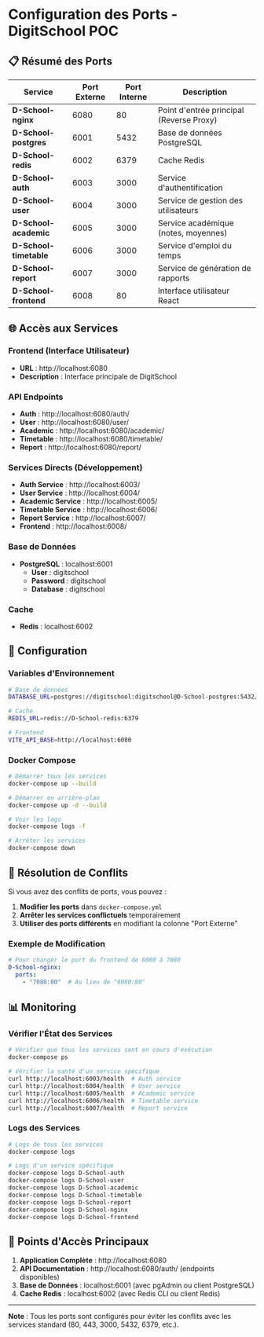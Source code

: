 # Configuration des Ports - DigitSchool POC

## 📋 Résumé des Ports

| Service | Port Externe | Port Interne | Description |
|---------|-------------|-------------|-------------|
| **D-School-nginx** | 6080 | 80 | Point d'entrée principal (Reverse Proxy) |
| **D-School-postgres** | 6001 | 5432 | Base de données PostgreSQL |
| **D-School-redis** | 6002 | 6379 | Cache Redis |
| **D-School-auth** | 6003 | 3000 | Service d'authentification |
| **D-School-user** | 6004 | 3000 | Service de gestion des utilisateurs |
| **D-School-academic** | 6005 | 3000 | Service académique (notes, moyennes) |
| **D-School-timetable** | 6006 | 3000 | Service d'emploi du temps |
| **D-School-report** | 6007 | 3000 | Service de génération de rapports |
| **D-School-frontend** | 6008 | 80 | Interface utilisateur React |

## 🌐 Accès aux Services

### Frontend (Interface Utilisateur)
- **URL** : http://localhost:6080
- **Description** : Interface principale de DigitSchool

### API Endpoints
- **Auth** : http://localhost:6080/auth/
- **User** : http://localhost:6080/user/
- **Academic** : http://localhost:6080/academic/
- **Timetable** : http://localhost:6080/timetable/
- **Report** : http://localhost:6080/report/

### Services Directs (Développement)
- **Auth Service** : http://localhost:6003/
- **User Service** : http://localhost:6004/
- **Academic Service** : http://localhost:6005/
- **Timetable Service** : http://localhost:6006/
- **Report Service** : http://localhost:6007/
- **Frontend** : http://localhost:6008/

### Base de Données
- **PostgreSQL** : localhost:6001
  - **User** : digitschool
  - **Password** : digitschool
  - **Database** : digitschool

### Cache
- **Redis** : localhost:6002

## 🔧 Configuration

### Variables d'Environnement
```bash
# Base de données
DATABASE_URL=postgres://digitschool:digitschool@D-School-postgres:5432/digitschool

# Cache
REDIS_URL=redis://D-School-redis:6379

# Frontend
VITE_API_BASE=http://localhost:6080
```

### Docker Compose
```bash
# Démarrer tous les services
docker-compose up --build

# Démarrer en arrière-plan
docker-compose up -d --build

# Voir les logs
docker-compose logs -f

# Arrêter les services
docker-compose down
```

## 🚨 Résolution de Conflits

Si vous avez des conflits de ports, vous pouvez :

1. **Modifier les ports** dans `docker-compose.yml`
2. **Arrêter les services conflictuels** temporairement
3. **Utiliser des ports différents** en modifiant la colonne "Port Externe"

### Exemple de Modification
```yaml
# Pour changer le port du frontend de 6080 à 7080
D-School-nginx:
  ports:
    - "7080:80"  # Au lieu de "6080:80"
```

## 📊 Monitoring

### Vérifier l'État des Services
```bash
# Vérifier que tous les services sont en cours d'exécution
docker-compose ps

# Vérifier la santé d'un service spécifique
curl http://localhost:6003/health  # Auth service
curl http://localhost:6004/health  # User service
curl http://localhost:6005/health  # Academic service
curl http://localhost:6006/health  # Timetable service
curl http://localhost:6007/health  # Report service
```

### Logs des Services
```bash
# Logs de tous les services
docker-compose logs

# Logs d'un service spécifique
docker-compose logs D-School-auth
docker-compose logs D-School-user
docker-compose logs D-School-academic
docker-compose logs D-School-timetable
docker-compose logs D-School-report
docker-compose logs D-School-nginx
docker-compose logs D-School-frontend
```

## 🎯 Points d'Accès Principaux

1. **Application Complète** : http://localhost:6080
2. **API Documentation** : http://localhost:6080/auth/ (endpoints disponibles)
3. **Base de Données** : localhost:6001 (avec pgAdmin ou client PostgreSQL)
4. **Cache Redis** : localhost:6002 (avec Redis CLI ou client Redis)

---

**Note** : Tous les ports sont configurés pour éviter les conflits avec les services standard (80, 443, 3000, 5432, 6379, etc.).
